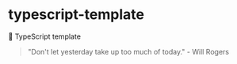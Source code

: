 # typescript-template

🌱 TypeScript template

<!-- INSPIRATIONAL_QUOTE_START -->
> "Don't let yesterday take up too much of today." - Will Rogers
<!-- INSPIRATIONAL_QUOTE_END -->
